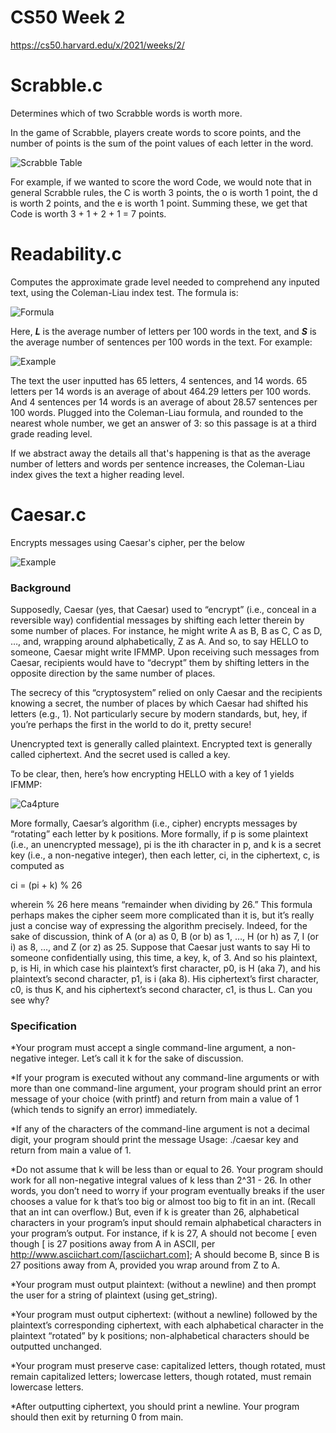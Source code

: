 # CS50 Week 2

https://cs50.harvard.edu/x/2021/weeks/2/

# Scrabble.c

Determines which of two Scrabble words is worth more. 

In the game of Scrabble, players create words to score points, and the number of points is the sum of the point values of each letter in the word.

![Scrabble Table](https://user-images.githubusercontent.com/69617120/135396818-cbbddaa6-7b34-4cce-be6c-d928bc481a0a.PNG)

For example, if we wanted to score the word Code, we would note that in general Scrabble rules, the C is worth 3 points, the o is worth 1 point, the d is worth 2 points, and the e is worth 1 point. Summing these, we get that Code is worth 3 + 1 + 2 + 1 = 7 points.


# Readability.c

Computes the approximate grade level needed to comprehend any inputed text, using the Coleman-Liau index test. The formula is:

![Formula](https://user-images.githubusercontent.com/69617120/135398061-00d78ce1-fc16-421f-80c4-3422837c1255.PNG)

Here, ***L*** is the average number of letters per 100 words in the text, and ***S*** is the average number of sentences per 100 words in the text. For example:

![Example](https://user-images.githubusercontent.com/69617120/135398547-eba9a887-3b5b-4d41-81e6-cee3539a4650.PNG)

The text the user inputted has 65 letters, 4 sentences, and 14 words. 65 letters per 14 words is an average of about 464.29 letters per 100 words. And 4 sentences per 14 words is an average of about 28.57 sentences per 100 words. Plugged into the Coleman-Liau formula, and rounded to the nearest whole number, we get an answer of 3: so this passage is at a third grade reading level.

If we abstract away the details all that's happening is that as the average number of letters and words per sentence increases, the Coleman-Liau index gives the text a higher reading level.

# Caesar.c

Encrypts messages using Caesar's cipher, per the below

![Example](https://user-images.githubusercontent.com/69617120/135401660-6ff1cd83-d336-4ffa-9712-773e94ab2ee6.PNG)

### Background

Supposedly, Caesar (yes, that Caesar) used to “encrypt” (i.e., conceal in a reversible way) confidential messages by shifting each letter therein by some number of places. For instance, he might write A as B, B as C, C as D, …, and, wrapping around alphabetically, Z as A. And so, to say HELLO to someone, Caesar might write IFMMP. Upon receiving such messages from Caesar, recipients would have to “decrypt” them by shifting letters in the opposite direction by the same number of places.

The secrecy of this “cryptosystem” relied on only Caesar and the recipients knowing a secret, the number of places by which Caesar had shifted his letters (e.g., 1). Not particularly secure by modern standards, but, hey, if you’re perhaps the first in the world to do it, pretty secure!

Unencrypted text is generally called plaintext. Encrypted text is generally called ciphertext. And the secret used is called a key.

To be clear, then, here’s how encrypting HELLO with a key of 1 yields IFMMP:

![Ca4pture](https://user-images.githubusercontent.com/69617120/135401899-a3ebd751-9e65-4b84-9701-88dfaad05a5c.PNG)

More formally, Caesar’s algorithm (i.e., cipher) encrypts messages by “rotating” each letter by k positions. More formally, if p is some plaintext (i.e., an unencrypted message), pi is the ith character in p, and k is a secret key (i.e., a non-negative integer), then each letter, ci, in the ciphertext, c, is computed as

ci = (pi + k) % 26

wherein % 26 here means “remainder when dividing by 26.” This formula perhaps makes the cipher seem more complicated than it is, but it’s really just a concise way of expressing the algorithm precisely. Indeed, for the sake of discussion, think of A (or a) as 0, B (or b) as 1, …, H (or h) as 7, I (or i) as 8, …, and Z (or z) as 25. Suppose that Caesar just wants to say Hi to someone confidentially using, this time, a key, k, of 3. And so his plaintext, p, is Hi, in which case his plaintext’s first character, p0, is H (aka 7), and his plaintext’s second character, p1, is i (aka 8). His ciphertext’s first character, c0, is thus K, and his ciphertext’s second character, c1, is thus L. Can you see why?

### Specification

*Your program must accept a single command-line argument, a non-negative integer. Let’s call it k for the sake of discussion. 

*If your program is executed without any command-line arguments or with more than one command-line argument, your program should print an error message of your choice (with printf) and return from main a value of 1 (which tends to signify an error) immediately. 

*If any of the characters of the command-line argument is not a decimal digit, your program should print the message Usage: ./caesar key and return from main a value of 1. 

*Do not assume that k will be less than or equal to 26. Your program should work for all non-negative integral values of k less than 2^31 - 26. In other words, you don’t need to worry if your program eventually breaks if the user chooses a value for k that’s too big or almost too big to fit in an int. (Recall that an int can overflow.) But, even if k is greater than 26, alphabetical characters in your program’s input should remain alphabetical characters in your program’s output. For instance, if k is 27, A should not become [ even though [ is 27 positions away from A in ASCII, per http://www.asciichart.com/[asciichart.com]; A should become B, since B is 27 positions away from A, provided you wrap around from Z to A. 

*Your program must output plaintext: (without a newline) and then prompt the user for a string of plaintext (using get_string). 

*Your program must output ciphertext: (without a newline) followed by the plaintext’s corresponding ciphertext, with each alphabetical character in the plaintext “rotated” by k positions; non-alphabetical characters should be outputted unchanged. 

*Your program must preserve case: capitalized letters, though rotated, must remain capitalized letters; lowercase letters, though rotated, must remain lowercase letters. 

*After outputting ciphertext, you should print a newline. Your program should then exit by returning 0 from main. 
